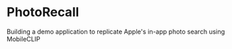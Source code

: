 # PhotoRecall
Building a demo application to replicate Apple's in-app photo search using MobileCLIP
